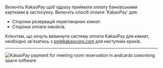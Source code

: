 Включіть KakaoPay щоб одразу приймати оплату банківськими картками в застосунку. Включіть спосіб оплати 'KakaoPay' для:

- Сторінки резервацій переговорних кімнат.
- Сторінки оплати інвойсів.

Клієнтам, що хочуть ввімкнути систему оплати KakaoPay для кімнат, необхідно зв'язатись з pg@kakaocorp.com для наступних кроків.

---

![KakaoPay payment for meeting room reservation in andcards coworking space software](https://d7ccq1i35b0cj.cloudfront.net/andcards-integrations-kakaopay-light-en-1920-1200.png)
